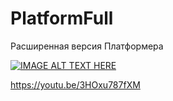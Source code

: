 # PlatformFull
Расширенная версия Платформера


[![IMAGE ALT TEXT HERE](https://img.youtube.com/vi/3HOxu787fXM/0.jpg)](https://www.youtube.com/watch?v=3HOxu787fXM)

https://youtu.be/3HOxu787fXM

